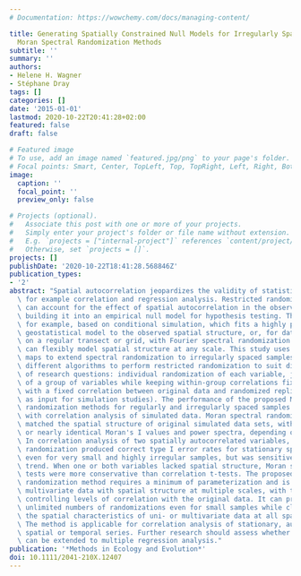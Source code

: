 ```yaml
---
# Documentation: https://wowchemy.com/docs/managing-content/

title: Generating Spatially Constrained Null Models for Irregularly Spaced Data Using
  Moran Spectral Randomization Methods
subtitle: ''
summary: ''
authors:
- Helene H. Wagner
- Stéphane Dray
tags: []
categories: []
date: '2015-01-01'
lastmod: 2020-10-22T20:41:28+02:00
featured: false
draft: false

# Featured image
# To use, add an image named `featured.jpg/png` to your page's folder.
# Focal points: Smart, Center, TopLeft, Top, TopRight, Left, Right, BottomLeft, Bottom, BottomRight.
image:
  caption: ''
  focal_point: ''
  preview_only: false

# Projects (optional).
#   Associate this post with one or more of your projects.
#   Simply enter your project's folder or file name without extension.
#   E.g. `projects = ["internal-project"]` references `content/project/deep-learning/index.md`.
#   Otherwise, set `projects = []`.
projects: []
publishDate: '2020-10-22T18:41:28.568846Z'
publication_types:
- '2'
abstract: "Spatial autocorrelation jeopardizes the validity of statistical inference,\
  \ for example correlation and regression analysis. Restricted randomization methods\
  \ can account for the effect of spatial autocorrelation in the observed data by\
  \ building it into an empirical null model for hypothesis testing. This can be achieved,\
  \ for example, based on conditional simulation, which fits a highly parameterized\
  \ geostatistical model to the observed spatial structure, or, for data observed\
  \ on a regular transect or grid, with Fourier spectral randomization methods that\
  \ can flexibly model spatial structure at any scale. This study uses Moran eigenvector\
  \ maps to extend spectral randomization to irregularly spaced samples. We present\
  \ different algorithms to perform restricted randomization to suit different types\
  \ of research questions: individual randomization of each variable, joint randomization\
  \ of a group of variables while keeping within-group correlations fixed, and randomization\
  \ with a fixed correlation between original data and randomized replicates (e.g.\
  \ as input for simulation studies). The performance of the proposed Moran spectral\
  \ randomization methods for regularly and irregularly spaced samples is assessed\
  \ with correlation analysis of simulated data. Moran spectral randomization closely\
  \ matched the spatial structure of original simulated data sets, with identical\
  \ or nearly identical Moran's I values and power spectra, depending on the algorithm.\
  \ In correlation analysis of two spatially autocorrelated variables, Moran spectral\
  \ randomization produced correct type I error rates for stationary spatial data,\
  \ even for very small and highly irregular samples, but was sensitive to linear\
  \ trend. When one or both variables lacked spatial structure, Moran spectral randomization\
  \ tests were more conservative than correlation t-tests. The proposed Moran spectral\
  \ randomization method requires a minimum of parameterization and is able to address\
  \ multivariate data with spatial structure at multiple scales, with the option of\
  \ controlling levels of correlation with the original data. It can provide technically\
  \ unlimited numbers of randomizations even for small samples while closely maintaining\
  \ the spatial characteristics of uni- or multivariate data at all spatial scales.\
  \ The method is applicable for correlation analysis of stationary, autocorrelated\
  \ spatial or temporal series. Further research should assess whether the method\
  \ can be extended to multiple regression analysis."
publication: '*Methods in Ecology and Evolution*'
doi: 10.1111/2041-210X.12407
---
```

